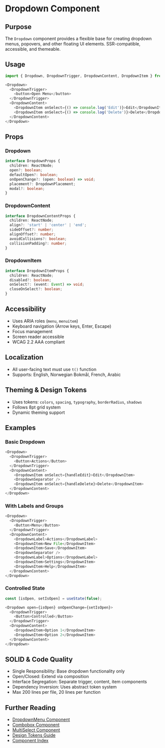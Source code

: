# Dropdown Component

## Purpose
The `Dropdown` component provides a flexible base for creating dropdown menus, popovers, and other floating UI elements. SSR-compatible, accessible, and themeable.

## Usage
```typescript
import { Dropdown, DropdownTrigger, DropdownContent, DropdownItem } from '@xala-technologies/ui-system';

<Dropdown>
  <DropdownTrigger>
    <button>Open Menu</button>
  </DropdownTrigger>
  <DropdownContent>
    <DropdownItem onSelect={() => console.log('Edit')}>Edit</DropdownItem>
    <DropdownItem onSelect={() => console.log('Delete')}>Delete</DropdownItem>
  </DropdownContent>
</Dropdown>
```

## Props

### Dropdown
```typescript
interface DropdownProps {
  children: ReactNode;
  open?: boolean;
  defaultOpen?: boolean;
  onOpenChange?: (open: boolean) => void;
  placement?: DropdownPlacement;
  modal?: boolean;
}
```

### DropdownContent
```typescript
interface DropdownContentProps {
  children: ReactNode;
  align?: 'start' | 'center' | 'end';
  sideOffset?: number;
  alignOffset?: number;
  avoidCollisions?: boolean;
  collisionPadding?: number;
}
```

### DropdownItem
```typescript
interface DropdownItemProps {
  children: ReactNode;
  disabled?: boolean;
  onSelect?: (event: Event) => void;
  closeOnSelect?: boolean;
}
```

## Accessibility
- Uses ARIA roles (`menu`, `menuitem`)
- Keyboard navigation (Arrow keys, Enter, Escape)
- Focus management
- Screen reader accessible
- WCAG 2.2 AAA compliant

## Localization
- All user-facing text must use `t()` function
- Supports: English, Norwegian Bokmål, French, Arabic

## Theming & Design Tokens
- Uses tokens: `colors`, `spacing`, `typography`, `borderRadius`, `shadows`
- Follows 8pt grid system
- Dynamic theming support

## Examples

### Basic Dropdown
```typescript
<Dropdown>
  <DropdownTrigger>
    <Button>Actions</Button>
  </DropdownTrigger>
  <DropdownContent>
    <DropdownItem onSelect={handleEdit}>Edit</DropdownItem>
    <DropdownSeparator />
    <DropdownItem onSelect={handleDelete}>Delete</DropdownItem>
  </DropdownContent>
</Dropdown>
```

### With Labels and Groups
```typescript
<Dropdown>
  <DropdownTrigger>
    <Button>Menu</Button>
  </DropdownTrigger>
  <DropdownContent>
    <DropdownLabel>Actions</DropdownLabel>
    <DropdownItem>New File</DropdownItem>
    <DropdownItem>Save</DropdownItem>
    <DropdownSeparator />
    <DropdownLabel>Options</DropdownLabel>
    <DropdownItem>Settings</DropdownItem>
    <DropdownItem>Help</DropdownItem>
  </DropdownContent>
</Dropdown>
```

### Controlled State
```typescript
const [isOpen, setIsOpen] = useState(false);

<Dropdown open={isOpen} onOpenChange={setIsOpen}>
  <DropdownTrigger>
    <Button>Controlled</Button>
  </DropdownTrigger>
  <DropdownContent>
    <DropdownItem>Option 1</DropdownItem>
    <DropdownItem>Option 2</DropdownItem>
  </DropdownContent>
</Dropdown>
```

## SOLID & Code Quality
- Single Responsibility: Base dropdown functionality only
- Open/Closed: Extend via composition
- Interface Segregation: Separate trigger, content, item components
- Dependency Inversion: Uses abstract token system
- Max 200 lines per file, 20 lines per function

## Further Reading
- [DropdownMenu Component](./dropdown-menu.md)
- [Combobox Component](./combobox.md)
- [MultiSelect Component](./multi-select.md)
- [Design Tokens Guide](../design-tokens.md)
- [Component Index](./README.md)